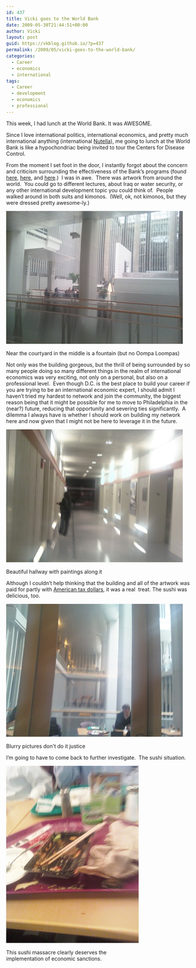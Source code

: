 ```yaml
---
id: 437
title: Vicki goes to the World Bank
date: 2009-05-30T21:44:51+00:00
author: Vicki
layout: post
guid: https://vkblog.github.io/?p=437
permalink: /2009/05/vicki-goes-to-the-world-bank/
categories:
  - Career
  - economics
  - international
tags:
  - Career
  - development
  - economics
  - professional
---
```

This week, I had lunch at the World Bank. It was AWESOME.

Since I love international politics, international economics, and pretty much international anything (international [Nutella](https://vkblog.github.io/?p=432)), me going to lunch at the World Bank is like a hypochondriac being invited to tour the Centers for Disease Control.

From the moment I set foot in the door, I instantly forgot about the concern and criticism surrounding the effectiveness of the Bank&#8217;s programs (found [here](http://www.dambisamoyo.com/), [here](http://www.forbes.com/global/2001/1126/024.html), and [here](http://en.wikipedia.org/wiki/Confessions_of_an_Economic_Hit_Man).)  I was in awe.  There was artwork from around the world.  You could go to different lectures, about Iraq or water security, or any other international development topic you could think of.  People walked around in both suits and kimonos.  (Well, ok, not kimonos, but they were dressed pretty awesome-ly.)

<div id="attachment_438" style="width: 490px" class="wp-caption aligncenter">
  <a href="https://raw.githubusercontent.com/vkblog/vkblog.github.io/master/public/img/2009/05/0527091317.jpg"><img class="size-full wp-image-438" title="0527091317" src="https://raw.githubusercontent.com/vkblog/vkblog.github.io/master/public/img/2009/05/0527091317.jpg" alt="0527091317" width="480" height="360" /></a>
  
  <p class="wp-caption-text">
    Near the courtyard in the middle is a fountain (but no Oompa Loompas)
  </p>
</div>

Not only was the building gorgeous, but the thrill of being surrounded by so many people doing so many different things in the realm of international economics was very exciting, not only on a personal, but also on a professional level.  Even though D.C. is the best place to build your career if you are trying to be an international economic expert, I should admit I haven&#8217;t tried my hardest to network and join the community, the biggest reason being that it might be possible for me to move to Philadelphia in the (near?) future, reducing that opportunity and severing ties significantly.  A dilemma I always have is whether I should work on building my network here and now given that I might not be here to leverage it in the future.

<div id="attachment_440" style="width: 490px" class="wp-caption aligncenter">
  <a href="https://raw.githubusercontent.com/vkblog/vkblog.github.io/master/public/img/2009/05/0527091316.jpg"><img class="size-full wp-image-440" title="0527091316" src="https://raw.githubusercontent.com/vkblog/vkblog.github.io/master/public/img/2009/05/0527091316.jpg" alt="0527091316" width="480" height="360" /></a>
  
  <p class="wp-caption-text">
    Beautiful hallway with paintings along it
  </p>
</div>

<p style="text-align: left;">
  Although I couldn&#8217;t help thinking that the building and all of the artwork was paid for partly with <a href="http://www.globalissues.org/article/35/us-and-foreign-aid-assistance">American tax dollars</a>, it was a real  treat. The sushi was delicious, too.
</p>

<div id="attachment_443" style="width: 490px" class="wp-caption aligncenter">
  <a href="https://raw.githubusercontent.com/vkblog/vkblog.github.io/master/public/img/2009/05/0527091315.jpg"><img class="size-full wp-image-443" title="0527091315" src="https://raw.githubusercontent.com/vkblog/vkblog.github.io/master/public/img/2009/05/0527091315.jpg" alt="0527091315" width="480" height="360" /></a>
  
  <p class="wp-caption-text">
    Blurry pictures don't do it justice
  </p>
</div>

<p style="text-align: left;">
  I&#8217;m going to have to come back to further investigate.  The sushi situation.
</p>

<div id="attachment_444" style="width: 370px" class="wp-caption aligncenter">
  <a href="https://raw.githubusercontent.com/vkblog/vkblog.github.io/master/public/img/2009/05/0527091256a.jpg"><img class="size-full wp-image-444" title="0527091256a" src="https://raw.githubusercontent.com/vkblog/vkblog.github.io/master/public/img/2009/05/0527091256a.jpg" alt="0527091256a" width="360" height="480" /></a>
  
  <p class="wp-caption-text">
    This sushi massacre clearly deserves the implementation of economic sanctions.
  </p>
</div>

<p style="text-align: center;">
  <p style="text-align: left;">